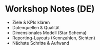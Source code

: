 # Workshop Notes (DE)
- Ziele & KPIs klären
- Datenquellen & Qualität
- Dimensionales Modell (Star Schema)
- Reporting-Layouts (Kennzahlen, Sichten)
- Nächste Schritte & Aufwand
